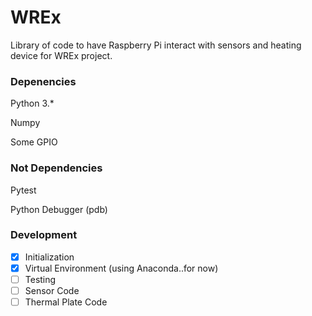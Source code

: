 # WREx
Library of code to have Raspberry Pi interact with sensors and heating device for WREx project.

### Depenencies
Python 3.*

Numpy

Some GPIO

### Not Dependencies
Pytest

Python Debugger (pdb)
### Development
- [x] Initialization
- [x] Virtual Environment (using Anaconda..for now)
- [ ] Testing
- [ ] Sensor Code
- [ ] Thermal Plate Code
